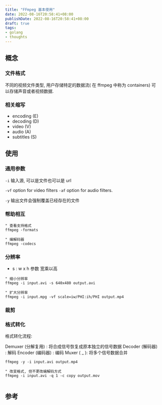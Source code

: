 ```yaml
---
title: "FFmpeg 基本使用"
date: 2022-08-16T20:58:41+08:00
publishDate: 2022-08-16T20:58:41+08:00
draft: true
tags:
- golang
- thoughts
---
```


## 概念

### 文件格式

不同的视频文件类型, 用户存储特定的数据流( 在 ffmpeg 中称为 containers)
可以存储声音或者视频数据.

### 相关缩写

- encoding (E)
- decoding (D)
- video (V)
- audio (A) 
- subtitles (S)

## 使用

### 通用参数

`-i` 输入源, 可以是文件也可以是 url

`-vf` option for video filters 
`-af` option for audio filters.

`-y` 输出文件会强制覆盖已经存在的文件

### 帮助相互

``` 
" 查看支持格式
ffmpeg -formats

" 编解码器
ffmpeg -codecs 
``` 

### 分辨率

- s : w x h 参数 宽乘以高

```
" 缩小分辨率
ffmpeg -i input.avi -s 640x480 output.avi

" 扩大分辨率
ffmpeg -i input.mpg -vf scale=iw/PHI:ih/PHI output.mp4
```

### 裁剪

### 格式转化

格式转化流程:

Demuxer (分解复用) : 将合成信号恢复成原本独立的信号数据
Decoder (解码器) : 解码
Encoder (编码器) : 编码
Muxer ( _ ): 将多个信号数据合并

``` 
ffmpeg -y -i input.avi output.mp4

" 改变格式, 但不更改编解码方式
ffmpeg -i input.avi -q 1 -c copy output.mov


```

## 参考
